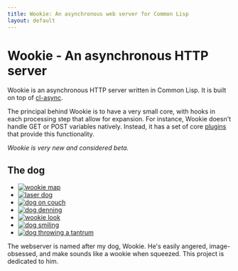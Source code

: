 ```yaml
---
title: Wookie: An asynchronous web server for Common Lisp
layout: default
---
```


Wookie - An asynchronous HTTP server
====================================
Wookie is an asynchronous HTTP server written in Common Lisp. It is built on top
of [cl-async](http://orthecreedence.github.com/cl-async).

The principal behind Wookie is to have a very small core, with hooks in each
processing step that allow for expansion. For instance, Wookie doesn't handle
GET or POST variables natively. Instead, it has a set of core [plugins](/docs/plugins)
that provide this functionality.

*Wookie is very new and considered beta.*

The dog
-------
<ul class="gallery clear">
    <li>
        <a href="/images/wookie/map.jpg" rel="modal">
            <img src="/images/wookie/map_sq.jpg" alt="wookie map" title="Wookie planning a trip"/>
        </a>
    </li>
    <li>
        <a href="/images/wookie/laser.jpg" rel="modal">
            <img src="/images/wookie/laser_sq.jpg" alt="laser dog" title="Wookie before a death beam rampage"/>
        </a>
    </li>
    <li>
        <a href="/images/wookie/couch1.jpg" rel="modal">
            <img src="/images/wookie/couch1_sq.jpg" alt="dog on couch" title="Wookie lounging"/>
        </a>
    </li>
    <li>
        <a href="/images/wookie/den.jpg" rel="modal">
            <img src="/images/wookie/den_sq.jpg" alt="dog denning" title="Wookie denning."/>
        </a>
    </li>
    <!--
    <li>
        <a href="/images/wookie/gaze.jpg" rel="modal">
            <img src="/images/wookie/gaze_sq.jpg" alt="dog stare" title="Wookie looking out over the horizon"/>
        </a>
    </li>
    -->
    <li>
        <a href="/images/wookie/look.jpg" rel="modal">
            <img src="/images/wookie/look_sq.jpg" alt="wookie look" title="Wookie doing an interview"/>
        </a>
    </li>
    <!--
    <li>
        <a href="/images/wookie/pose.jpg" rel="modal">
            <img src="/images/wookie/pose_sq.jpg" alt="dog posing" title="Wookie striking a pose"/>
        </a>
    </li>
    -->
    <li>
        <a href="/images/wookie/smile.jpg" rel="modal">
            <img src="/images/wookie/smile_sq.jpg" alt="dog smiling" title="Wookie is pleased. We shall prosper."/>
        </a>
    </li>
    <li>
        <a href="/images/wookie/tantrum.jpg" rel="modal">
            <img src="/images/wookie/tantrum_sq.jpg" alt="dog throwing a tantrum" title="Wookie is angered. We shall suffer."/>
        </a>
    </li>
</ul>

The webserver is named after my dog, Wookie. He's easily angered, image-obsessed,
and make sounds like a wookie when squeezed. This project is dedicated to him.


